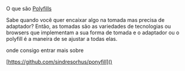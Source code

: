 O que são [Polyfills](Polyfills.md)

Sabe quando você quer encaixar algo na tomada mas precisa de adaptador? Então, as tomadas são as variedades de tecnologias ou browsers que implementam a sua forma de tomada e o adaptador ou o polyfill é a maneira de se ajustar a todas elas.

onde consigo entrar mais sobre

[https://github.com/sindresorhus/ponyfill]()

